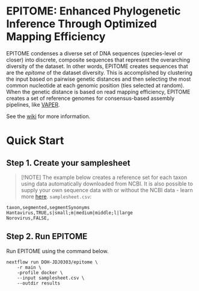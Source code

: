 # EPITOME: Enhanced Phylogenetic Inference Through Optimized Mapping Efficiency

EPITOME condenses a diverse set of DNA sequences (species-level or closer) into discrete, composite sequences that represent the overarching diversity of the dataset. In other words, EPITOME creates sequences that are the _epitome_ of the dataset diversity. This is accomplished by clustering the input based on pairwise genetic distances and then selecting the most common nucleotide at each genomic position (ties selected at random). When the genetic distance is based on read mapping efficiency, EPITOME creates a set of reference genomes for consensus-based assembly pipelines, like [VAPER](https://github.com/DOH-JDJ0303/VAPER).

See the [wiki](https://github.com/DOH-JDJ0303/epitome/wiki) for more information.

# Quick Start
## Step 1. Create your samplesheet
> [!NOTE] The example below creates a reference set for each taxon using data automatically downloaded from NCBI. It is also possible to supply your own sequence data with or without the NCBI data - learn more [here](https://github.com/DOH-JDJ0303/epitome/wiki).
`samplesheet.csv`:
```
taxon,segmented,segmentSynonyms
Hantavirus,TRUE,s|small;m|medium|middle;l|large
Norovirus,FALSE,
```
## Step 2. Run EPITOME
Run EPITOME using the command below.
```
nextflow run DOH-JDJ0303/epitome \
    -r main \
    -profile docker \
    --input samplesheet.csv \
    --outdir results
```
